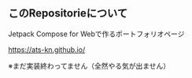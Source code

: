 ## このRepositorieについて
Jetpack Compose for Webで作るポートフォリオページ

https://ats-kn.github.io/

※まだ実装終わってません（全然やる気が出ません）
